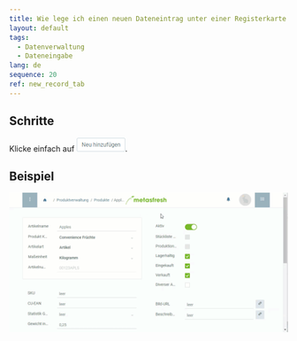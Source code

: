 ```yaml
---
title: Wie lege ich einen neuen Dateneintrag unter einer Registerkarte an?
layout: default
tags:
  - Datenverwaltung
  - Dateneingabe
lang: de
sequence: 20
ref: new_record_tab
---
```


## Schritte
Klicke einfach auf ![](assets/Neu_hinzufuegen_Button.png).

## Beispiel
<kbd><img src="assets/Neuer_Datensatz_Tab_WebUI.gif" alt="GIF: Neuen Dateneintrag unter einer Registerkarte anlegen"></kbd>
